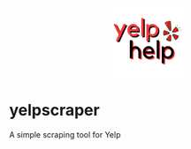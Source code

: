 <p align='center'>
<img src="images\yelphellp.png" width="128"/>
</p>

# yelpscraper
A simple scraping tool for Yelp
